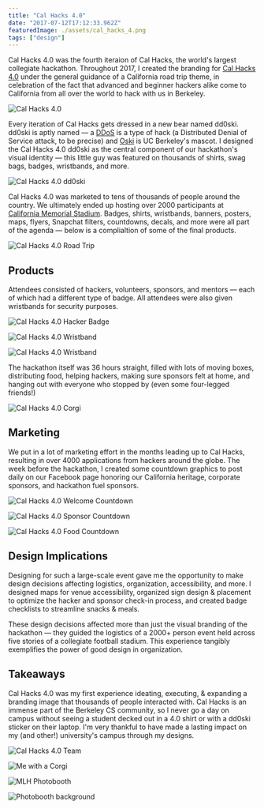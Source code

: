 ```yaml
---
title: "Cal Hacks 4.0"
date: "2017-07-12T17:12:33.962Z"
featuredImage: ./assets/cal_hacks_4.png
tags: ["design"]
---
```


Cal Hacks 4.0 was the fourth iteraion of Cal Hacks, the world's largest collegiate hackathon. Throughout 2017, I created the branding for <a href="https://calhacks.io#hackathon" target="_blank" class="cycle">Cal Hacks 4.0</a> under the general guidance of a California road trip theme, in celebration of the fact that advanced and beginner hackers alike come to California from all over the world to hack with us in Berkeley.

![Cal Hacks 4.0](./assets/cal_hacks_4.png)

Every iteration of Cal Hacks gets dressed in a new bear named dd0ski. dd0ski is aptly named &mdash; a
<a href="https://www.scientificamerican.com/article/what-is-ddos-attack/" target="_blank" class="cycle">DDoS</a> is a type of hack (a Distributed Denial of Service attack, to be precise) and
<a href="https://calspirit.berkeley.edu/oski/history.php" target="_blank" class="cycle">Oski</a>
 is UC Berkeley's mascot.  I designed the Cal Hacks 4.0 dd0ski as the central component of our hackathon's visual identity — this little guy was featured on thousands of shirts, swag bags, badges, wristbands, and more.

![Cal Hacks 4.0 dd0ski](./assets/ddoski_4.png)

Cal Hacks 4.0 was marketed to tens of thousands of people around the country. We ultimately ended up hosting over 2000 participants at
<a href="http://www.californiamemorialstadium.com/" target="_blank" class="cycle">California Memorial Stadium</a>. Badges, shirts, wristbands, banners, posters, maps, flyers, Snapchat filters, countdowns, decals, and more were all part of the agenda &mdash; below is a complialtion of some of the final products.

![Cal Hacks 4.0 Road Trip](./assets/road_trip.png)

## Products

Attendees consisted of hackers, volunteers, sponsors, and mentors &mdash; each of which had a different type of badge. All attendees were also given wristbands for security purposes.

![Cal Hacks 4.0 Hacker Badge](./assets/badge.png)

![Cal Hacks 4.0 Wristband](./assets/wristband.png)

![Cal Hacks 4.0 Wristband](./assets/wristbands.jpg)

The hackathon itself was 36 hours straight, filled with lots of moving boxes, distributing food, helping hackers, making sure sponsors felt at home, and hanging out with everyone who stopped by (even some four-legged friends!)

![Cal Hacks 4.0 Corgi](./assets/corgi.png)

## Marketing

We put in a lot of marketing effort in the months leading up to Cal Hacks, resulting in over 4000 applications from hackers around the globe. The week before the hackathon, I created some countdown graphics to post daily on our Facebook page honoring our California heritage, corporate sponsors, and hackathon fuel sponsors.

![Cal Hacks 4.0 Welcome Countdown](./assets/surf.png)

![Cal Hacks 4.0 Sponsor Countdown](./assets/sponsors.png)

![Cal Hacks 4.0 Food Countdown](./assets/soylent.png)

## Design Implications

Designing for such a large-scale event gave me the opportunity to make design decisions affecting logistics, organization, accessibility, and more. I designed maps for venue accessibility, organized sign design & placement to optimize the hacker and sponsor check-in process, and created badge checklists to streamline snacks & meals.

These design decisions affected more than just the visual branding of the hackathon &mdash; they guided the logistics of a 2000+ person event held across five stories of a collegiate football stadium. This experience tangibly exemplifies the power of good design in organization.

## Takeaways

Cal Hacks 4.0 was my first experience ideating, executing, & expanding a branding image that thousands of people interacted with. Cal Hacks is an immense part of the Berkeley CS community, so I never go a day on campus without seeing a student decked out in a 4.0 shirt or with a dd0ski sticker on their laptop. I'm very thankful to have made a lasting impact on my (and other!) university's campus through my designs.

![Cal Hacks 4.0 Team](./assets/ch4_team.jpg)

![Me with a Corgi](./assets/me_and_corgi.jpg)

![MLH Photobooth](./assets/mlh.jpg)

![Photobooth background](./assets/background.png)
